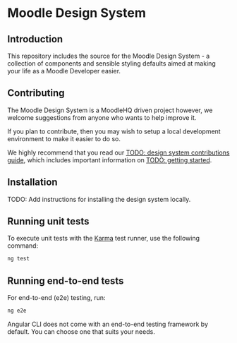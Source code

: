 # Moodle Design System

<p align="center">
  <!--<a href="CONTRIBUTING.md#pull-requests"><img src="https://img.shields.io/badge/PRs-welcome-brightgreen.svg" alt="PRs Welcome"></a>-->
  <!--<a href="#license"><img src="https://img.shields.io/github/license/sourcerer-io/hall-of-fame.svg?colorB=ff0000"></a>-->
</p>

## Introduction

This repository includes the source for the Moodle Design System - a
collection of components and sensible styling defaults aimed at making your life as a Moodle Developer easier.

## Contributing

The Moodle Design System is a MoodleHQ driven project however, we welcome suggestions from anyone who wants to help improve it.

If you plan to contribute, then you may wish to setup a local development
environment to make it easier to do so.

We highly recommend that you read our [TODO: design system contributions guide](#), which includes important information on [TODO: getting started](#getting-started).

## Installation

TODO: Add instructions for installing the design system locally.









## Running unit tests

To execute unit tests with the [Karma](https://karma-runner.github.io) test runner, use the following command:

```bash
ng test
```

## Running end-to-end tests

For end-to-end (e2e) testing, run:

```bash
ng e2e
```

Angular CLI does not come with an end-to-end testing framework by default. You can choose one that suits your needs.
